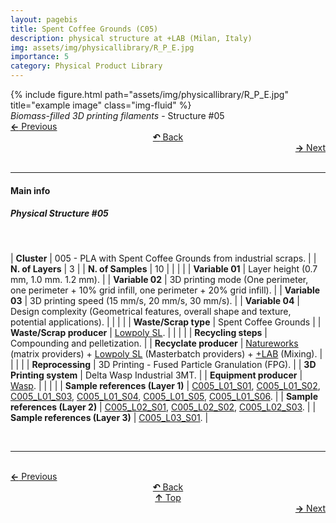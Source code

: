 ```yaml
---
layout: pagebis
title: Spent Coffee Grounds (C05)
description: physical structure at +LAB (Milan, Italy)
img: assets/img/physicallibrary/R_P_E.jpg
importance: 5
category: Physical Product Library
---
```

<div class="row">
    <div class="col-sm mt-3 mt-md-0">
        {% include figure.html path="assets/img/physicallibrary/R_P_E.jpg" title="example image" class="img-fluid" %}
    </div>
</div>
<div class="caption">
    <i>Biomass-filled 3D printing filaments</i> - Structure #05
</div>

<div class="row justify-content-sm-center">
    <div class="col-sm-4 mt-3 mt-md-0" style="text-align:left">
    <a href="/projects/PhyProLi_C04/" target="_self"><b>←</b> Previous</a></div>
    <div class="col-sm-4 mt-3 mt-md-0" style="text-align:center">
  <a href="/physicallibrary/" target="_self"><b>↶</b> Back</a>
    </div>
    <div class="col-sm-4 mt-3 mt-md-0" style="text-align:right">
        <td align="right"><a href="/projects/PhyProLi_C06/" target="_self"><b>→</b> Next</a></td>
    </div>
</div>
<br>

<hr>
<h4><b>Main info</b></h4>
<h5>Physical Structure #05</h5>
<br>

| <b>Cluster</b>       | 005 - PLA with Spent Coffee Grounds from industrial scraps. |
| <b>N. of Layers</b>   | 3    |
| <b>N. of Samples</b>   | 10   |
|    |     |
| <b>Variable 01</b>       | Layer height (0.7 mm, 1.0 mm. 1.2 mm). |
| <b>Variable 02</b>       | 3D printing mode (One perimeter, one perimeter + 10% grid infill, one perimeter + 20% grid infill).    |
| <b>Variable 03</b>       | 3D printing speed (15 mm/s, 20 mm/s, 30 mm/s).    |
| <b>Variable 04</b>       | Design complexity (Geometrical features, overall shape and texture, potential applications).    |
|    |     |
| <b>Waste/Scrap type</b>       | Spent Coffee Grounds     |
| <b>Waste/Scrap producer</b>    | [Lowpoly SL](https://lowpoly.info/).     |
|    |     |
| <b>Recycling steps</b>      | Compounding and pelletization.     |
| <b>Recyclate producer</b>    | [Natureworks](https://www.natureworksllc.com/) (matrix providers) + [Lowpoly SL](https://lowpoly.info/) (Masterbatch providers) + [+LAB](piulab.it) (Mixing).     |
|    |     |
| <b>Reprocessing</b>      | 3D Printing - Fused Particle Granulation (FPG). |
| <b>3D Printing system</b>      | Delta Wasp Industrial 3MT.    |
| <b>Equipment producer</b>   | [Wasp](https://www.3dwasp.com/).   |
|    |     |
| <b>Sample references (Layer 1)</b>    | <a href="/projects/ProLi_C005_L01_S01/" target="_blank">C005_L01_S01</a>, <a href="/projects/ProLi_C005_L01_S02/" target="_blank">C005_L01_S02</a>, <a href="/projects/ProLi_C005_L01_S03/" target="_blank">C005_L01_S03</a>, <a href="/projects/ProLi_C005_L01_S04/" target="_blank">C005_L01_S04</a>, <a href="/projects/ProLi_C005_L01_S05/" target="_blank">C005_L01_S05</a>, <a href="/projects/ProLi_C005_L01_S06/" target="_blank">C005_L01_S06</a>. |
| <b>Sample references (Layer 2)</b>    | <a href="/projects/ProLi_C005_L02_S01/" target="_blank">C005_L02_S01</a>, <a href="/projects/ProLi_C005_L02_S02/" target="_blank">C005_L02_S02</a>, <a href="/projects/ProLi_C005_L02_S03/" target="_blank">C005_L02_S03</a>. |
| <b>Sample references (Layer 3)</b>    | <a href="/projects/ProLi_C005_L03_S01/" target="_blank">C005_L03_S01</a>. |

<br>
<hr>

<br>
<div class="row justify-content-sm-center">
    <div class="col-sm-3 mt-3 mt-md-0" style="text-align:left">
    <a href="/projects/PhyProLi_C04/" target="_self"><b>←</b> Previous</a></div>
    <div class="col-sm-3 mt-3 mt-md-0" style="text-align:center">
  <a href="/physicallibrary/" target="_self"><b>↶</b> Back</a>
    </div>
    <div class="col-sm-3 mt-3 mt-md-0" style="text-align:center">
  <a href="#" target="_self"><b>↑</b> Top</a>
    </div>
    <div class="col-sm-3 mt-3 mt-md-0" style="text-align:right">
        <td align="right"><a href="/projects/PhyProLi_C06/" target="_self"><b>→</b> Next</a></td>
    </div>
</div>
